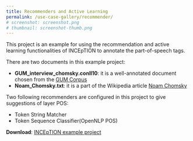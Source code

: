 ```yaml
---
title: Recommenders and Active Learning
permalink: /use-case-gallery/recommender/
# screenshot: screenshot.png
# thumbnail: screenshot-thumb.png
---
```


This project is an example for using the recommendation and active learning functionalities of 
INCEpTION to annotate the part-of-speech tags.

There are two documents in this example project:

* __GUM_interview_chomsky.conll10__: it is a well-annotated document chosen from the [GUM Corpus](https://corpling.uis.georgetown.edu/gum/index.html#annos)
* __Noam_Chomsky.txt__: it is a part of the Wikipedia article [Noam Chomsky](https://en.wikipedia.org/wiki/Noam_Chomsky)

Two following recommenders are configured in this project to give suggestions of layer POS:

* Token String Matcher
* Token Sequence Classifier(OpenNLP POS)

**Download**: [INCEpTION example project](Recommendation+and+Active+Learning+Example+Project_2018-06-18_1046.zip)
